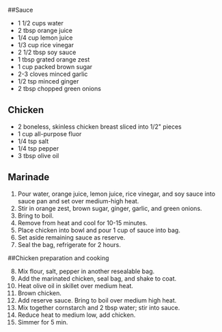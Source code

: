 ##Sauce

* 1 1/2 cups water
* 2 tbsp orange juice
* 1/4 cup lemon juice
* 1/3 cup rice vinegar
* 2 1/2 tbsp soy sauce
* 1 tbsp grated orange zest
* 1 cup packed brown sugar
* 2-3 cloves minced garlic
* 1/2 tsp minced ginger
* 2 tbsp chopped green onions


## Chicken

* 2 boneless, skinless chicken breast sliced into 1/2" pieces
* 1 cup all-purpose fluor
* 1/4 tsp salt
* 1/4 tsp pepper
* 3 tbsp olive oil

## Marinade

1. Pour water, orange juice, lemon juice, rice vinegar, and soy sauce into sauce pan and set over medium-high heat.
2. Stir in orange zest, brown sugar, ginger, garlic, and green onions. 
3. Bring to boil.
4. Remove from heat and cool for 10-15 minutes.
5. Place chicken into bowl and pour 1 cup of sauce into bag.
6. Set aside remaining sauce as reserve.
7. Seal the bag, refrigerate for 2 hours.

##Chicken preparation and cooking

8. Mix flour, salt, pepper in another resealable bag.
9. Add the marinated chicken, seal bag, and shake to coat.
10. Heat olive oil in skillet over medium heat.
11. Brown chicken.
12. Add reserve sauce.  Bring to boil over medium high heat.
13. Mix together cornstarch and 2 tbsp water; stir into sauce.
14. Reduce heat to medium low, add chicken.
15. Simmer for 5 min.